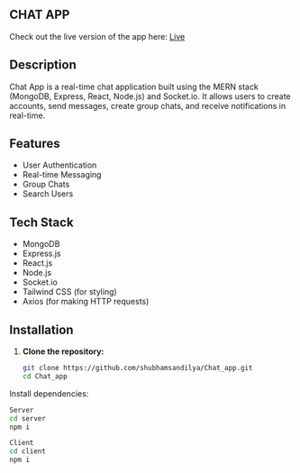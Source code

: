 ## CHAT APP  
Check out the live version of the app here: [Live](https://chatappsocketio.netlify.app/)


## Description

Chat App is a real-time chat application built using the MERN stack (MongoDB, Express, React, Node.js) and Socket.io. It allows users to create accounts, send messages, create group chats, and receive notifications in real-time.

## Features

- User Authentication
- Real-time Messaging
- Group Chats
- Search Users

## Tech Stack

- MongoDB
- Express.js
- React.js
- Node.js
- Socket.io
- Tailwind CSS (for styling)
- Axios (for making HTTP requests)



## Installation

1. **Clone the repository:**
   ```sh
   git clone https://github.com/shubhamsandilya/Chat_app.git
   cd Chat_app

Install dependencies:

   ```sh
Server
   cd server
   npm i

Client 
cd client
npm i
